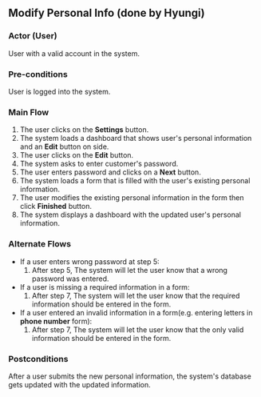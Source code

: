 ## Modify Personal Info (done by Hyungi)

### Actor (User)
User with a valid account in the system.

### Pre-conditions
User is logged into the system.

### Main Flow
1. The user clicks on the **Settings** button.
2. The system loads a dashboard that shows user's personal information and an **Edit** button on side.
3. The user clicks on the **Edit** button.
4. The system asks to enter customer's password.
5. The user enters password and clicks on a **Next** button.
6. The system loads a form that is filled with the user's existing personal information.
7. The user modifies the existing personal information in the form then click **Finished** button.
8. The system displays a dashboard with the updated user's personal information.

### Alternate Flows
- If a user enters wrong password at step 5:
  1. After step 5, The system will let the user know that a wrong password was entered.
- If a user is missing a required information in a form:
  1. After step 7, The system will let the user know that the required information should be entered in the form.
- If a user entered an invalid information in a form(e.g. entering letters in **phone number** form):
  1. After step 7, The system will let the user know that the only valid information should be entered in the form.

### Postconditions
After a user submits the new personal information, the system's database gets updated with the updated information.
